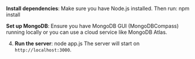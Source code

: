 **Install dependencies**:
Make sure you have Node.js installed. Then run:
npm install

**Set up MongoDB**:
Ensure you have MongoDB GUI (MongoDBCompass) running locally or you can  use a cloud service like MongoDB Atlas.

4. **Run the server**:
node app.js
The server will start on `http://localhost:3000`.
